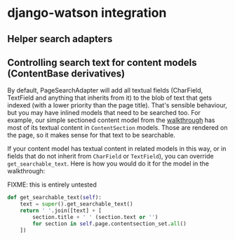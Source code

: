 # django-watson integration

## Helper search adapters

## Controlling search text for content models (ContentBase derivatives)

By default, PageSearchAdapter will add all textual fields (CharField, TextField and anything that inherits from it) to the blob of text that gets indexed (with a lower priority than the page title). That's sensible behaviour, but you may have inlined models that need to be searched too. For example, our simple sectioned content model from the [walkthrough](walkthrough.md) has most of its textual content in `ContentSection` models. Those are rendered on the page, so it makes sense for that text to be searchable.

If your content model has textual content in related models in this way, or in fields that do not inherit from `CharField` or `TextField`), you can override `get_searchable_text`. Here is how you would do it for the model in the walkthrough:

FIXME: this is entirely untested

```python
def get_searchable_text(self):
    text = super().get_searchable_text()
    return ' '.join([text] + [
        section.title + ' ' (section.text or '')
        for section in self.page.contentsection_set.all()
    ])
```

